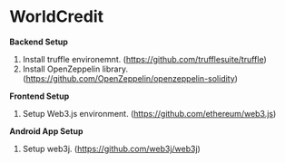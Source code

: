 # WorldCredit

<b>Backend Setup</b>

  1. Install truffle environemnt. (https://github.com/trufflesuite/truffle)
  2. Install OpenZeppelin library. (https://github.com/OpenZeppelin/openzeppelin-solidity)
  
<b>Frontend Setup</b>
  1. Setup Web3.js environment. (https://github.com/ethereum/web3.js)
  
<b>Android App Setup</b>
  1. Setup web3j. (https://github.com/web3j/web3j)

